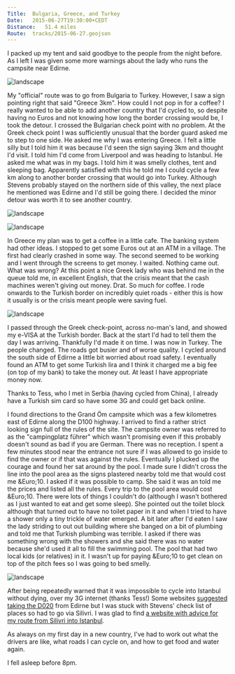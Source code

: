 ```yaml
---
Title:	Bulgaria, Greece, and Turkey
Date:	2015-06-27T19:30:00+CEDT
Distance:	51.4 miles
Route:	tracks/2015-06-27.geojson
---
```


I packed up my tent and said goodbye to the people from the night before. As I left I was given some more warnings about the lady who runs the campsite near Edirne.

![landscape](https://farm1.staticflickr.com/463/19273018298_e1ca9ce525.jpg "Sunflowers")

My "official" route was to go from Bulgaria to Turkey. However, I saw a sign pointing right that said "Greece 3km". How could I not pop in for a coffee? I really wanted to be able to add another country that I'd cycled to, so despite having no Euros and not knowing how long the border crossing would be, I took the detour. I crossed the Bulgarian check point with no problem. At the Greek check point I was sufficiently unusual that the border guard asked me to step to one side. He asked me why I was entering Greece. I felt a little silly but I told him it was because I'd seen the sign saying 3km and thought I'd visit. I told him I'd come from Liverpool and was heading to Istanbul. He asked me what was in my bags. I told him it was smelly clothes, tent and sleeping bag. Apparently satisfied with this he told me I could cycle a few km along to another border crossing that would go into Turkey. Although Stevens probably stayed on the northern side of this valley, the next place he mentioned was Edirne and I'd still be going there. I decided the minor detour was worth it to see another country.

![landscape](https://farm1.staticflickr.com/349/19454277032_8ce5011946.jpg "View of Bulgaria from Greece")

![landscape](https://farm4.staticflickr.com/3835/18838142924_8b69908c76.jpg "Greek church")

In Greece my plan was to get a coffee in a little cafe. The banking system had other ideas. I stopped to get some Euros out at an ATM in a village. The first had clearly crashed in some way. The second seemed to be working and I went through the screens to get money. I waited. Nothing came out. What was wrong? At this point a nice Greek lady who was behind me in the queue told me, in excellent English, that the crisis meant that the cash machines weren't giving out money. Drat. So much for coffee. I rode onwards to the Turkish border on incredibly quiet roads - either this is how it usually is or the crisis meant people were saving fuel.

![landscape](https://pbs.twimg.com/media/CIg5DaeUkAAtQ5I.jpg:large "Greek ATM")

I passed through the Greek check-point, across no-man's land, and showed my e-VISA at the Turkish border. Back at the start I'd had to tell them the day I was arriving. Thankfully I'd made it on time. I was now in Turkey. The people changed. The roads got busier and of worse quality. I cycled around the south side of Edirne a little bit worried about road safety. I eventually found an ATM to get some Turkish lira and I think it charged me a big fee (on top of my bank) to take the money out. At least I have appropriate money now.

Thanks to Tess, who I met in Serbia (having cycled from China), I already have a Turkish sim card so have some 3G and could get back online.

I found directions to the Grand &Ouml;m campsite which was a few kilometres east of Edirne along the D100 highway. I arrived to find a rather strict looking sign full of the rules of the site. The campsite owner was referred to as the "campingplatz f&uuml;hrer" which wasn't promising even if this probably doesn't sound as bad if you are German. There was no reception. I spent a few minutes stood near the entrance not sure if I was allowed to go inside to find the owner or if that was against the rules. Eventually I plucked up the courage and found her sat around by the pool. I made sure I didn't cross the line into the pool area as the signs plastered nearby told me that would cost me &Euro;10. I asked if it was possible to camp. She said it was an told me the prices and listed all the rules. Every trip to the pool area would cost &Euro;10. There were lots of things I couldn't do (although I wasn't bothered as I just wanted to eat and get some sleep). She pointed out the toilet block although that turned out to have no toilet paper in it and when I tried to have a shower only a tiny trickle of water emerged. A bit later after I'd eaten I saw the lady striding to out out building where she banged on a bit of plumbing and told me that Turkish plumbing was terrible. I asked if there was something wrong with the showers and she said there was no water because she'd used it all to fill the swimming pool. The pool that had two local kids (or relatives) in it. I wasn't up for paying &Euro;10 to get clean on top of the pitch fees so I was going to bed smelly.

![landscape](https://farm1.staticflickr.com/341/18838167274_f6c87959ef.jpg "Grand &Ouml;m campsite near Edirne")

After being repeatedly warned that it was impossible to cycle into Istanbul without dying, over my 3G internet (thanks Tess!) Some websites [suggested taking the D020](http://abikejourney.blogspot.co.uk/2010/08/cycling-into-istanbul-on-d020.html) from Edirne but I was stuck with Stevens' check list of places so had to go via Silivri. I was glad to find [a website with advice for my route from Silivri into Istanbul](http://thenextchallenge.org/tips-for-cycling-into-istanbul/).

As always on my first day in a new country, I've had to work out what the drivers are like, what roads I can cycle on, and how to get food and water again.

I fell asleep before 8pm.